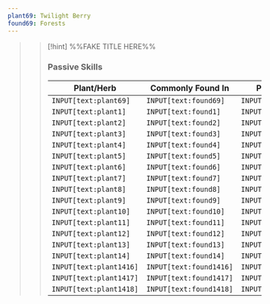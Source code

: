 ```yaml
---
plant69: Twilight Berry
found69: Forests
---
```

>
>>[!hint] %%FAKE TITLE HERE%%
>> ### Passive Skills
>>|Plant/Herb|Commonly Found In|Potential Effect|Combined With|Produces|
>>|---|---|---|---|---|
>>|`INPUT[text:plant69]`|`INPUT[text:found69]`|`INPUT[text:effect69]`|`INPUT[text:combined69]`|`INPUT[text:produces69]`|
>>|`INPUT[text:plant1]`|`INPUT[text:found1]`|`INPUT[text:effect1]`|`INPUT[text:combined1]`|`INPUT[text:produces1]`|
>>|`INPUT[text:plant2]`|`INPUT[text:found2]`|`INPUT[text:effect2]`|`INPUT[text:combined2]`|`INPUT[text:produces2]`|
>>|`INPUT[text:plant3]`|`INPUT[text:found3]`|`INPUT[text:effect3]`|`INPUT[text:combined3]`|`INPUT[text:produces3]`|
>>|`INPUT[text:plant4]`|`INPUT[text:found4]`|`INPUT[text:effect4]`|`INPUT[text:combined4]`|`INPUT[text:produces4]`|
>>|`INPUT[text:plant5]`|`INPUT[text:found5]`|`INPUT[text:effect5]`|`INPUT[text:combined5]`|`INPUT[text:produces5]`|
>>|`INPUT[text:plant6]`|`INPUT[text:found6]`|`INPUT[text:effect6]`|`INPUT[text:combined6]`|`INPUT[text:produces6]`|
>>|`INPUT[text:plant7]`|`INPUT[text:found7]`|`INPUT[text:effect7]`|`INPUT[text:combined7]`|`INPUT[text:produces7]`|
>>|`INPUT[text:plant8]`|`INPUT[text:found8]`|`INPUT[text:effect8]`|`INPUT[text:combined8]`|`INPUT[text:produces8]`|
>>|`INPUT[text:plant9]`|`INPUT[text:found9]`|`INPUT[text:effect9]`|`INPUT[text:combined9]`|`INPUT[text:produces9]`|
>>|`INPUT[text:plant10]`|`INPUT[text:found10]`|`INPUT[text:effect10]`|`INPUT[text:combined10]`|`INPUT[text:produces10]`|
>>|`INPUT[text:plant11]`|`INPUT[text:found11]`|`INPUT[text:effect11]`|`INPUT[text:combined11]`|`INPUT[text:produces11]`|
>>|`INPUT[text:plant12]`|`INPUT[text:found12]`|`INPUT[text:effect1]`|`INPUT[text:combined12]`|`INPUT[text:produces12]`|
>>|`INPUT[text:plant13]`|`INPUT[text:found13]`|`INPUT[text:effect13]`|`INPUT[text:combined13]`|`INPUT[text:produces13]`|
>>|`INPUT[text:plant14]`|`INPUT[text:found14]`|`INPUT[text:effect14]`|`INPUT[text:combined14]`|`INPUT[text:produces14]`|
>>|`INPUT[text:plant1416]`|`INPUT[text:found1416]`|`INPUT[text:effect1416]`|`INPUT[text:combined1416]`|`INPUT[text:produces1416]`|
>>|`INPUT[text:plant1417]`|`INPUT[text:found1417]`|`INPUT[text:effect1417]`|`INPUT[text:combined1417]`|`INPUT[text:produces1417]`|
>>|`INPUT[text:plant1418]`|`INPUT[text:found1418]`|`INPUT[text:effect1418]`|`INPUT[text:combined1418]`|`INPUT[text:produces1418]`|
